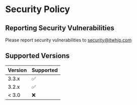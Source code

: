 # Security Policy

## Reporting Security Vulnerabilities

Please report security vulnerabilities to security@itwhip.com

## Supported Versions

| Version | Supported          |
| ------- | ------------------ |
| 3.3.x   | :white_check_mark: |
| 3.2.x   | :white_check_mark: |
| < 3.0   | :x:                |
